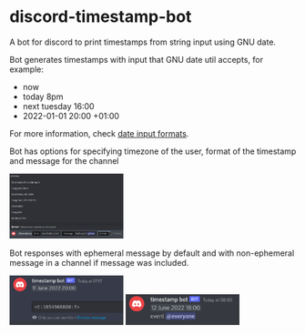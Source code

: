 
# discord-timestamp-bot

A bot for discord to print timestamps from string input using GNU date.

Bot generates timestamps with input that GNU date util accepts, for example:

 - now
 - today 8pm
 - next tuesday 16:00
 - 2022-01-01 20:00 +01:00

For more information, check [date input formats](https://www.gnu.org/software/coreutils/manual/html_node/Date-input-formats.html).

Bot has options for specifying timezone of the user, format of the timestamp and message for the channel

<img alt="format options" src="./images/format.png" width="200px">

Bot responses with ephemeral message by default and with non-ephemeral message in a channel if message was included.

<img src="./images/response_ephemeral.png" width="200px">

<img src="./images/response_message_mentionable.png" width="200px">
